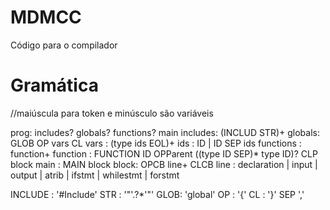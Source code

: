 # MDMCC
Código para o compilador

# Gramática
//maiúscula para token e minúsculo são variáveis

prog: includes? globals? functions? main
includes: (INCLUD STR)+
globals: GLOB OP vars CL
vars : (type ids EOL)+
ids : ID | ID SEP ids
functions : function+
function : 
    FUNCTION ID OPParent ((type ID SEP)* type ID)? CLP block
main : MAIN block
block: OPCB line+ CLCB
line : declaration | input | output | atrib | ifstmt | whilestmt | forstmt 

INCLUDE : '#Include'
STR : '"'.?\*'"'
GLOB: 'global'
OP : '{'
CL : '}'
SEP ','
